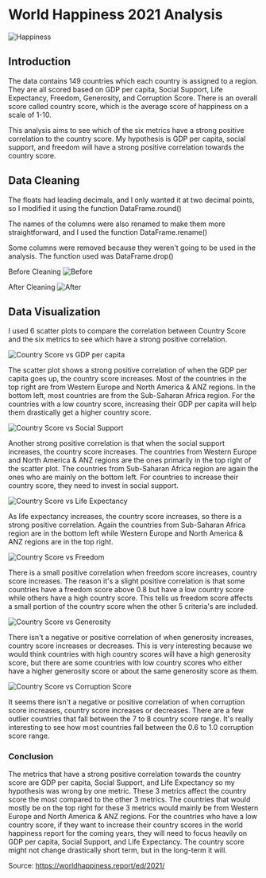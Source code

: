 # World Happiness 2021 Analysis

![Happiness](https://user-images.githubusercontent.com/60836219/148882932-28fb6663-a1ea-4470-8feb-f97acbdbf652.jpeg)

## Introduction

The data contains 149 countries which each country is assigned to a region. They are all scored based on GDP per capita, Social Support, Life Expectancy, Freedom, Generosity, and Corruption Score. There is an overall score called country score, which is the average score of happiness on a scale of 1-10.

This analysis aims to see which of the six metrics have a strong positive correlation to the country score. My hypothesis is GDP per capita, social support, and freedom will have a strong positive correlation towards the country score.

## Data Cleaning

The floats had leading decimals, and I only wanted it at two decimal points, so I modified it using the function DataFrame.round()

The names of the columns were also renamed to make them more straightforward, and I used the function DataFrame.rename()

Some columns were removed because they weren't going to be used in the analysis. The function used was DataFrame.drop()

Before Cleaning
![Before](https://user-images.githubusercontent.com/60836219/149268259-40d8a0d4-d98b-45d1-a7d1-d07a2ab306d3.PNG)

After Cleaning
![After](https://user-images.githubusercontent.com/60836219/149268310-89ced1dc-0480-4e5f-868c-ef6ff8214e9f.PNG)

## Data Visualization

I used 6 scatter plots to compare the correlation between Country Score and the six metrics to see which have a strong positive correlation.

![Country Score vs GDP per capita](https://user-images.githubusercontent.com/60836219/149453051-a4d8f04c-67d8-4d0a-b3a1-7df01901eb56.png)

The scatter plot shows a strong positive correlation of when the GDP per capita goes up, the country score increases. Most of the countries in the top right are from Western Europe and North America & ANZ regions. In the bottom left, most countries are from the Sub-Saharan Africa region. For the countries with a low country score, increasing their GDP per capita will help them drastically get a higher country score.

![Country Score vs Social Support](https://user-images.githubusercontent.com/60836219/149060004-416c1cec-00ee-4a6c-8933-397735a6f12f.png)

Another strong positive correlation is that when the social support increases, the country score increases. The countries from Western Europe and North America & ANZ regions are the ones primarily in the top right of the scatter plot. The countries from Sub-Saharan Africa region are again the ones who are mainly on the bottom left. For countries to increase their country score, they need to invest in social support.

![Country Score vs Life Expectancy](https://user-images.githubusercontent.com/60836219/149060896-9e1fa978-42db-42e2-9b42-2b424669d2e1.png)

As life expectancy increases, the country score increases, so there is a strong positive correlation. Again the countries from Sub-Saharan Africa region are in the bottom left while Western Europe and North America & ANZ regions are in the top right.

![Country Score vs Freedom](https://user-images.githubusercontent.com/60836219/149062150-eff0ef1b-e78f-421a-b3f8-e41552a4a8f9.png)

There is a small positive correlation when freedom score increases, country score increases. The reason it's a slight positive correlation is that some countries have a freedom score above 0.8 but have a low country score while others have a high country score. This tells us freedom score affects a small portion of the country score when the other 5 criteria's are included.

![Country Score vs Generosity](https://user-images.githubusercontent.com/60836219/149063030-280d77bf-28ab-4788-946f-2c353ada80de.png)

There isn't a negative or positive correlation of when generosity increases, country score increases or decreases. This is very interesting because we would think countries with high country scores will have a high generosity score, but there are some countries with low country scores who either have a higher generosity score or about the same generosity score as them.

![Country Score vs Corruption Score](https://user-images.githubusercontent.com/60836219/149064224-34b24c7a-52d5-4dbb-b19c-eb01983dee1d.png)

It seems there isn't a negative or positive correlation of when corruption score increases, country score increases or decreases. There are a few outlier countries that fall between the 7 to 8 country score range. It's really interesting to see how most countries fall between the 0.6 to 1.0 corruption score range.

### Conclusion

The metrics that have a strong positive correlation towards the country score are GDP per capita, Social Support, and Life Expectancy so my hypothesis was wrong by one metric. These 3 metrics affect the country score the most compared to the other 3 metrics. The countries that would mostly be on the top right for these 3 metrics would mainly be from Western Europe and North America & ANZ regions. For the countries who have a low country score, if they want to increase their country scores in the world happiness report for the coming years, they will need to focus heavily on GDP per capita, Social Support, and Life Expectancy. The country score might not change drastically short term, but in the long-term it will.


Source: https://worldhappiness.report/ed/2021/

